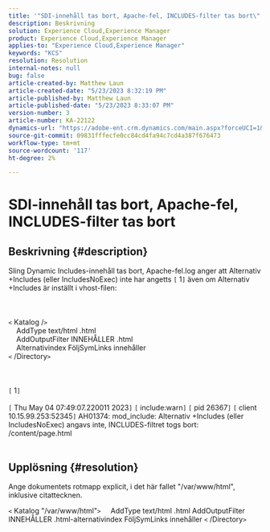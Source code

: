 ```yaml
---
title: '"SDI-innehåll tas bort, Apache-fel, INCLUDES-filter tas bort\"'
description: Beskrivning
solution: Experience Cloud,Experience Manager
product: Experience Cloud,Experience Manager
applies-to: "Experience Cloud,Experience Manager"
keywords: "KCS"
resolution: Resolution
internal-notes: null
bug: false
article-created-by: Matthew Laun
article-created-date: "5/23/2023 8:32:19 PM"
article-published-by: Matthew Laun
article-published-date: "5/23/2023 8:33:07 PM"
version-number: 3
article-number: KA-22122
dynamics-url: "https://adobe-ent.crm.dynamics.com/main.aspx?forceUCI=1&pagetype=entityrecord&etn=knowledgearticle&id=72bd3ce5-a8f9-ed11-8849-6045bd0065b6"
source-git-commit: 09831fffecfe0cc84cd4fa94c7cd4a387f676473
workflow-type: tm+mt
source-wordcount: '117'
ht-degree: 2%

---
```


# SDI-innehåll tas bort, Apache-fel, INCLUDES-filter tas bort

## Beskrivning {#description}

Sling Dynamic Includes-innehåll tas bort, Apache-fel.log anger att Alternativ +Includes (eller IncludesNoExec) inte har angetts `[` 1`]`  även om Alternativ +Includes är inställt i vhost-filen:<br><br> <br><br>`<` Katalog /`>`
<br>    AddType text/html .html
<br>    AddOutputFilter INNEHÅLLER .html
<br>    Alternativindex FöljSymLinks innehåller
<br>`<` /Directory`>` <br><br> <br><br>`[` 1`]` <br><br>`[` Thu May 04 07:49:07.220011 2023`]`  `[` include:warn`]`  `[` pid 26367`]`  `[` client 10.15.99.253:52345`]`  AH01374: mod_include: Alternativ +Includes (eller IncludesNoExec) angavs inte, INCLUDES-filtret togs bort: /content/page.html
<br> 

## Upplösning {#resolution}


Ange dokumentets rotmapp explicit, i det här fallet &quot;/var/www/html&quot;, inklusive citattecknen.

`<` Katalog &quot;/var/www/html&quot;`>`
    AddType text/html .html AddOutputFilter INNEHÅLLER .html-alternativindex FöljSymLinks innehåller
`<` /Directory`>`
